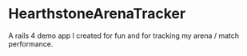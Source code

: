 # HearthstoneArenaTracker

A rails 4 demo app I created for fun and for tracking my arena / match performance. 
